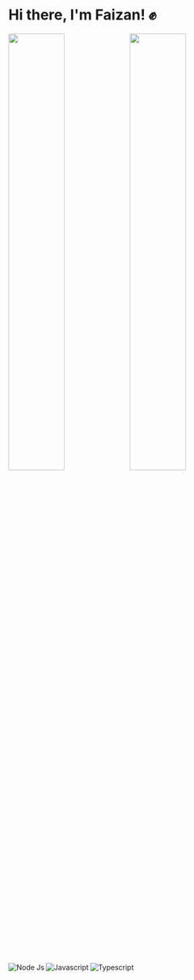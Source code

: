 # Hi there, I'm Faizan! ✊

<img align="left" width="47%" src="https://github-readme-stats.vercel.app/api?username=Faizanshaikh12&show_icons=true&theme=radical"/>

<img align="left" width="47%" src="https://github-readme-stats.vercel.app/api/top-langs/?username=Faizanshaikh12&layout=compact"/>

<img align="left" alt="Node Js" src="https://img.shields.io/badge/node.js-6DA55F?style=for-the-badge&logo=node.js&logoColor=white"/>
<img align="left" alt="Javascript" src="https://img.shields.io/badge/javascript-%23323330.svg?style=for-the-badge&logo=javascript&logoColor=%23F7DF1E"/>
<img align="left" alt="Typescript" src="https://img.shields.io/badge/typescript-%23007ACC.svg?style=for-the-badge&logo=typescript&logoColor=white"/>
